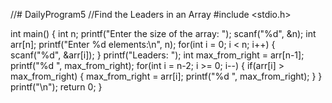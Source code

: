//# DailyProgram5
//Find the Leaders in an Array
#include <stdio.h>

int main() {
    int n;
    printf("Enter the size of the array: ");
    scanf("%d", &n);
    int arr[n];
    printf("Enter %d elements:\n", n);
    for(int i = 0; i < n; i++) {
        scanf("%d", &arr[i]);
    }
    printf("Leaders: ");
    int max_from_right = arr[n-1]; 
    printf("%d ", max_from_right);
    for(int i = n-2; i >= 0; i--) {
        if(arr[i] > max_from_right) {
            max_from_right = arr[i];
            printf("%d ", max_from_right);
        }
    }
    printf("\n");
    return 0;
}



